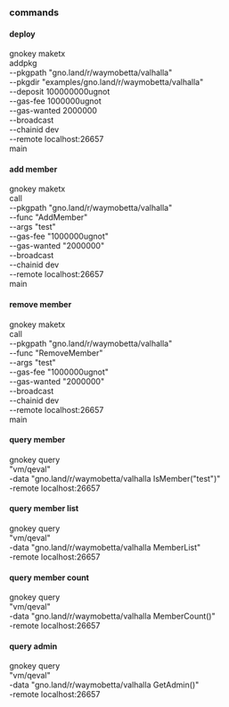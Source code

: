 ### commands

#### deploy

gnokey maketx \
addpkg \
--pkgpath "gno.land/r/waymobetta/valhalla" \
--pkgdir "examples/gno.land/r/waymobetta/valhalla" \
--deposit 100000000ugnot \
--gas-fee 1000000ugnot \
--gas-wanted 2000000 \
--broadcast \
--chainid dev \
--remote localhost:26657 \
main

#### add member

gnokey maketx \
call \
--pkgpath "gno.land/r/waymobetta/valhalla" \
--func "AddMember" \
--args "test" \
--gas-fee "1000000ugnot" \
--gas-wanted "2000000" \
--broadcast \
--chainid dev \
--remote localhost:26657 \
main

#### remove member

gnokey maketx \
call \
--pkgpath "gno.land/r/waymobetta/valhalla" \
--func "RemoveMember" \
--args "test" \
--gas-fee "1000000ugnot" \
--gas-wanted "2000000" \
--broadcast \
--chainid dev \
--remote localhost:26657 \
main

#### query member

gnokey query \
"vm/qeval" \
-data "gno.land/r/waymobetta/valhalla
IsMember(\"test\")" \
-remote localhost:26657

#### query member list

gnokey query \
"vm/qeval" \
-data "gno.land/r/waymobetta/valhalla
MemberList" \
-remote localhost:26657

#### query member count

gnokey query \
"vm/qeval" \
-data "gno.land/r/waymobetta/valhalla
MemberCount()" \
-remote localhost:26657

#### query admin

gnokey query \
"vm/qeval" \
-data "gno.land/r/waymobetta/valhalla
GetAdmin()" \
-remote localhost:26657
